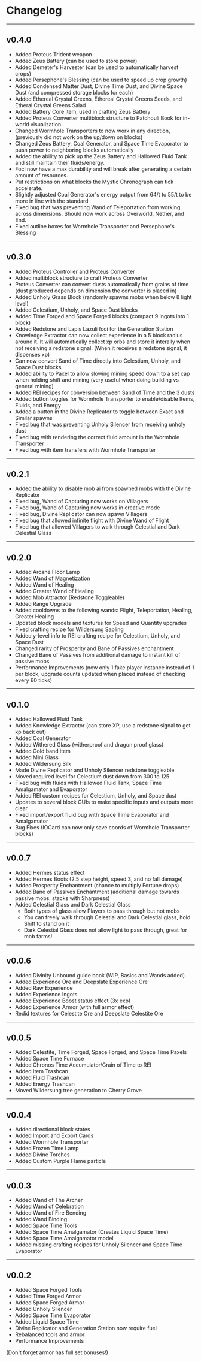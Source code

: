 # Changelog

---
## v0.4.0
- Added Proteus Trident weapon
- Added Zeus Battery (can be used to store power)
- Added Demeter's Harvester (can be used to automatically harvest crops)
- Added Persephone's Blessing (can be used to speed up crop growth)
- Added Condensed Matter Dust, Divine Time Dust, and Divine Space Dust (and compressed storage blocks for each)
- Added Ethereal Crystal Greens, Ethereal Crystal Greens Seeds, and Etheral Crystal Greens Salad
- Added Battery Core item, used in crafting Zeus Battery
- Added Proteus Converter multiblock structure to Patchouli Book for in-world visualization
- Changed Wormhole Transporters to now work in any direction, (previously did not work on the up/down on blocks)
- Changed Zeus Battery, Coal Generator, and Space Time Evaporator to push power to neighboring blocks automatically
- Added the ability to pick up the Zeus Battery and Hallowed Fluid Tank and still maintain their fluids/energy.
- Foci now have a max durability and will break after generating a certain amount of resources.
- Put restrictions on what blocks the Mystic Chronograph can tick accelerate.
- Slightly adjusted Coal Generator's energy output from 64/t to 55/t to be more in line with the standard
- Fixed bug that was preventing Wand of Teleportation from working across dimensions. Should now work across Overworld, Nether, and End.
- Fixed outline boxes for Wormhole Transporter and Persephone's Blessing

---
## v0.3.0
- Added Proteus Controller and Proteus Converter
- Added multiblock structure to craft Proteus Converter
- Proteus Converter can convert dusts automatically from grains of time (dust produced depends on dimension the converter is placed in)
- Added Unholy Grass Block (randomly spawns mobs when below 8 light level)
- Added Celestium, Unholy, and Space Dust blocks
- Added Time Forged and Space Forged blocks (compact 9 ingots into 1 block)
- Added Redstone and Lapis Lazuli foci for the Generation Station
- Knowledge Extractor can now collect experience in a 5 block radius around it. It will automatically collect xp orbs 
and store it interally when not receiving a redstone signal. (When it receives a redstone signal, it dispenses xp)
- Can now convert Sand of Time directly into Celestium, Unholy, and Space Dust blocks
- Added ability to Paxel to allow slowing mining speed down to a set cap when holding shift and mining (very useful when doing building vs general mining)
- Added REI recipes for conversion between Sand of Time and the 3 dusts
- Added button toggles for Wormhole Transporter to enable/disable Items, Fluids, and Energy
- Added a button in the Divine Replicator to toggle between Exact and Similar spawns
- Fixed bug that was preventing Unholy Silencer from receiving unholy dust
- Fixed bug with rendering the correct fluid amount in the Wormhole Transporter
- Fixed bug with item transfers with Wormhole Transporter

---
## v0.2.1
- Added the ability to disable mob ai from spawned mobs with the Divine Replicator
- Fixed bug, Wand of Capturing now works on Villagers
- Fixed bug, Wand of Capturing now works in creative mode
- Fixed bug, Divine Replicator can now spawn Villagers
- Fixed bug that allowed infinite flight with Divine Wand of Flight
- Fixed bug that allowed Villagers to walk through Celestial and Dark Celestial Glass

---
## v0.2.0
- Added Arcane Floor Lamp
- Added Wand of Magnetization
- Added Wand of Healing
- Added Greater Wand of Healing
- Added Mob Attractor (Redstone Toggleable)
- Added Range Upgrade
- Added cooldowns to the following wands: Flight, Teleportation, Healing, Greater Healing
- Updated block models and textures for Speed and Quantity upgrades
- Fixed crafting recipe for Wildersung Sapling
- Added y-level info to REI crafting recipe for Celestium, Unholy, and Space Dust
- Changed rarity of Prosperity and Bane of Passives enchantment
- Changed Bane of Passives from additional damage to instant kill of passive mobs
- Performance Improvements (now only 1 fake player instance instead of 1 per block, upgrade counts updated when placed instead of checking every 60 ticks)

---
## v0.1.0
- Added Hallowed Fluid Tank
- Added Knowledge Extractor (can store XP, use a redstone signal to get xp back out)
- Added Coal Generator
- Added Withered Glass (witherproof and dragon proof glass)
- Added Gold band item
- Added Mini Glass
- Added Wildersung Silk
- Made Divine Replicator and Unholy Silencer redstone toggleable
- Moved required level for Celestium dust down from 300 to 125
- Fixed bug with fluids with Hallowed Fluid Tank, Space Time Amalgamator and Evaporator
- Added REI custom recipes for Celestium, Unholy, and Space dust
- Updates to several block GUIs to make specific inputs and outputs more clear
- Fixed import/export fluid bug with Space Time Evaporator and Amalgamator
- Bug Fixes (IOCard can now only save coords of Wormhole Transporter blocks)

---
## v0.0.7
- Added Hermes status effect
- Added Hermes Boots (2.5 step height, speed 3, and no fall damage)
- Added Prosperity Enchantment (chance to multiply Fortune drops)
- Added Bane of Passives Enchantment (additional damage towards passive mobs, stacks with Sharpness)
- Added Celestial Glass and Dark Celestial Glass
  - Both types of glass allow Players to pass through but not mobs
  - You can freely walk through Celestial and Dark Celestial glass, hold Shift to stand on it
  - Dark Celestial Glass does not allow light to pass through, great for mob farms!

---
## v0.0.6
- Added Divinity Unbound guide book (WIP, Basics and Wands added)
- Added Experience Ore and Deepslate Experience Ore
- Added Raw Experience
- Added Experience Ingots
- Added Experience Boost status effect (3x exp)
- Added Experience Armor (with full armor effect)
- Redid textures for Celestite Ore and Deepslate Celestite Ore

---
## v0.0.5
- Added Celestite, Time Forged, Space Forged, and Space Time Paxels
- Added Space Time Furnace
- Added Chronos Time Accumulator/Grain of Time to REI
- Added Item Trashcan
- Added Fluid Trashcan
- Added Energy Trashcan
- Moved Wildersung tree generation to Cherry Grove

---
## v0.0.4
- Added directional block states
- Added Import and Export Cards
- Added Wormhole Transporter
- Added Frozen Time Lamp
- Added Divine Torches
- Added Custom Purple Flame particle

---

## v0.0.3
- Added Wand of The Archer
- Added Wand of Celebration
- Added Wand of Fire Bending
- Added Wand Binding
- Added Space Time Tools
- Added Space Time Amalgamator (Creates Liquid Space Time)
- Added Space Time Amalgamator model
- Added missing crafting recipes for Unholy Silencer and Space Time Evaporator

---
## v0.0.2
- Added Space Forged Tools
- Added Time Forged Armor
- Added Space Forged Armor
- Added Unholy Silencer
- Added Space Time Evaporator
- Added Liquid Space Time
- Divine Replicator and Generation Station now require fuel
- Rebalanced tools and armor
- Performance Improvements

(Don't forget armor has full set bonuses!)
